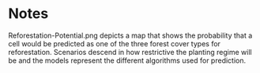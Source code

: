 # Notes

Reforestation-Potential.png depicts a map that shows the probability that a cell would be predicted as one of the three forest cover types for reforestation. Scenarios descend in how restrictive the planting regime will be and the models represent the different algorithms used for prediction.
